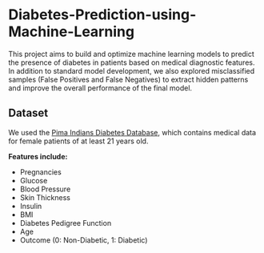 # Diabetes-Prediction-using-Machine-Learning
This project aims to build and optimize machine learning models to predict the presence of diabetes in patients based on medical diagnostic features. In addition to standard model development, we also explored misclassified samples (False Positives and False Negatives) to extract hidden patterns and improve the overall performance of the final model.

## Dataset

We used the [Pima Indians Diabetes Database](https://www.kaggle.com/datasets/uciml/pima-indians-diabetes-database), which contains medical data for female patients of at least 21 years old.

**Features include:**

- Pregnancies
- Glucose
- Blood Pressure
- Skin Thickness
- Insulin
- BMI
- Diabetes Pedigree Function
- Age
- Outcome (0: Non-Diabetic, 1: Diabetic)
